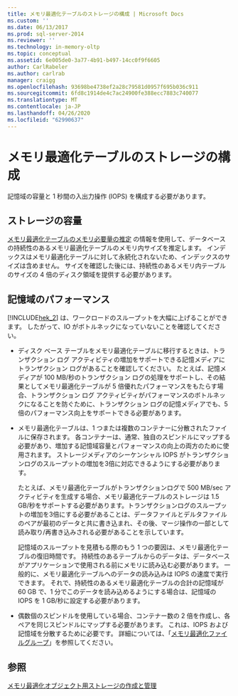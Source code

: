 ```yaml
---
title: メモリ最適化テーブルのストレージの構成 | Microsoft Docs
ms.custom: ''
ms.date: 06/13/2017
ms.prod: sql-server-2014
ms.reviewer: ''
ms.technology: in-memory-oltp
ms.topic: conceptual
ms.assetid: 6e005de0-3a77-4b91-b497-14cc0f9f6605
author: CarlRabeler
ms.author: carlrab
manager: craigg
ms.openlocfilehash: 93698be4738ef2a28c79581d0957f695b036c911
ms.sourcegitcommit: 6fd8c1914de4c7ac24900fe388ecc7883c740077
ms.translationtype: MT
ms.contentlocale: ja-JP
ms.lasthandoff: 04/26/2020
ms.locfileid: "62990637"
---
```

# <a name="configuring-storage-for-memory-optimized-tables"></a>メモリ最適化テーブルのストレージの構成
  記憶域の容量と 1 秒間の入出力操作 (IOPS) を構成する必要があります。  
  
## <a name="storage-capacity"></a>ストレージの容量  
 [メモリ最適化テーブルのメモリ必要量の推定](memory-optimized-tables.md) の情報を使用して、データベースの持続性のあるメモリ最適化テーブルのメモリ内サイズを推定します。 インデックスはメモリ最適化テーブルに対して永続化されないため、インデックスのサイズは含めません。 サイズを確認した後には、持続性のあるメモリ内テーブルのサイズの 4 倍のディスク領域を提供する必要があります。  
  
## <a name="storage-performance"></a>記憶域のパフォーマンス  
 [!INCLUDE[hek_2](../../includes/hek-2-md.md)] は、ワークロードのスループットを大幅に上げることができます。 したがって、IO がボトルネックになっていないことを確認してください。  
  
-   ディスク ベース テーブルをメモリ最適化テーブルに移行するときは、トランザクション ログ アクティビティの増加をサポートできる記憶メディアにトランザクション ログがあることを確認してください。 たとえば、記憶メディアが 100 MB/秒のトランザクション ログの処理をサポートし、その結果としてメモリ最適化テーブルが 5 倍優れたパフォーマンスをもたらす場合、トランザクション ログ アクティビティがパフォーマンスのボトルネックになることを防ぐために、トランザクション ログの記憶メディアでも、5 倍のパフォーマンス向上をサポートできる必要があります。  
  
-   メモリ最適化テーブルは、1 つまたは複数のコンテナーに分散されたファイルに保存されます。 各コンテナーは、通常、独自のスピンドルにマップする必要があり、増加する記憶域容量とパフォーマンスの向上の両方のために使用されます。 ストレージメディアのシーケンシャル IOPS がトランザクションログのスループットの増加を3倍に対応できるようにする必要があります。  
  
     たとえば、メモリ最適化テーブルがトランザクションログで 500 MB/sec アクティビティを生成する場合、メモリ最適化テーブルのストレージは 1.5 GB/秒をサポートする必要があります。トランザクションログのスループットの増加を3倍にする必要があることは、データファイルとデルタファイルのペアが最初のデータと共に書き込まれ、その後、マージ操作の一部として読み取り/再書き込みされる必要があることを示しています。  
  
     記憶域のスループットを見積もる際のもう 1 つの要因は、メモリ最適化テーブルの復旧時間です。 持続性のあるテーブルからのデータは、データベースがアプリケーションで使用される前にメモリに読み込む必要があります。 一般的に、メモリ最適化テーブルへのデータの読み込みは IOPS の速度で実行できます。 それで、持続性のあるメモリ最適化テーブルの合計の記憶域が 60 GB で、1 分でこのデータを読み込めるようにする場合は、記憶域の IOPS を 1 GB/秒に設定する必要があります。  
  
-   偶数個のスピンドルを使用している場合、コンテナー数の 2 倍を作成し、各ペアを同じスピンドルにマップする必要があります。 これは、IOPS および記憶域を分散するために必要です。 詳細については、「[メモリ最適化ファイルグループ](the-memory-optimized-filegroup.md)」を参照してください。  
  
## <a name="see-also"></a>参照  
 [メモリ最適化オブジェクト用ストレージの作成と管理](creating-and-managing-storage-for-memory-optimized-objects.md)  
  
  
